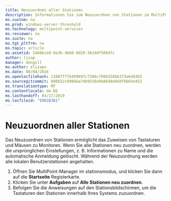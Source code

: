 ```yaml
---
title: Neuzuordnen aller Stationen
description: Informationen Sie zum Neuzuordnen von Stationen im MultiPoint Services
ms.custom: na
ms.prod: windows-server-threshold
ms.technology: multipoint-services
ms.reviewer: na
ms.suite: na
ms.tgt_pltfrm: na
ms.topic: article
ms.assetid: 5460bced-9a3b-4660-9d20-3b14df509dfc
author: lizap
manager: dongill
ms.author: elizapo
ms.date: 08/04/2016
ms.openlocfilehash: 13887fffb499697c7286cf09b558b6373e6403b5
ms.sourcegitcommit: 0d0b32c8986ba7db9536e0b8648d4ddf9b03e452
ms.translationtype: MT
ms.contentlocale: de-DE
ms.lasthandoff: 04/17/2019
ms.locfileid: "59828381"
---
```

# <a name="remap-all-stations"></a>Neuzuordnen aller Stationen
Das Neuzuordnen von Stationen ermöglicht das Zuweisen von Tastaturen und Mäusen zu Monitoren. Wenn Sie alle Stationen neu zuordnen, werden die ursprünglichen Einstellungen, z. B. Informationen zu Name und die automatische Anmeldung gelöscht. Während der Neuzuordnung werden alle lokalen Benutzerstationen angehalten.  
  
1.  Öffnen Sie MultiPoint-Manager im stationsmodus, und klicken Sie dann auf die **Startseite** Registerkarte.  
2.  Klicken Sie unter **Aufgaben** auf **Alle Stationen neu zuordnen**.  
3. Befolgen Sie die Anweisungen auf den Stationsbildschirmen, um die Tastaturen den Stationen innerhalb Ihres Systems zuzuordnen.